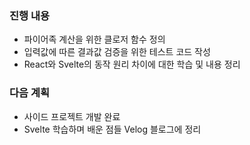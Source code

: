 ### 진행 내용

- 파이어족 계산을 위한 클로저 함수 정의
- 입력값에 따른 결과값 검증을 위한 테스트 코드 작성
- React와 Svelte의 동작 원리 차이에 대한 학습 및 내용 정리

### 다음 계획

- 사이드 프로젝트 개발 완료
- Svelte 학습하며 배운 점들 Velog 블로그에 정리
